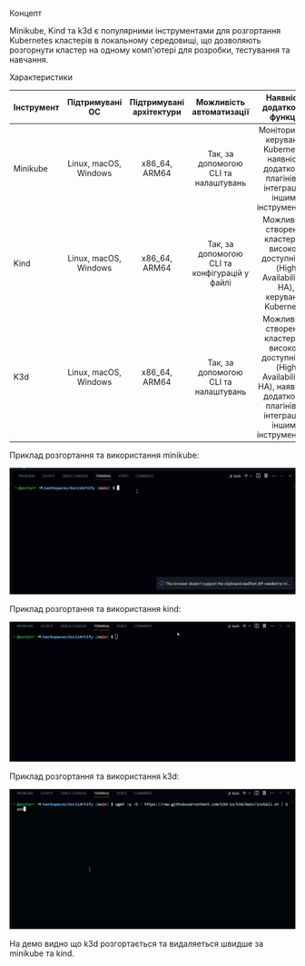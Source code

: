 Концепт 

Minikube, Kind та k3d є популярними інструментами для розгортання Kubernetes кластерів в локальному середовищі, що дозволяють розгорнути кластер на одному комп'ютері для розробки, тестування та навчання.

Характеристики

| Інструмент | Підтримувані ОС | Підтримувані архітектури | Можливість автоматизації | Наявність додаткових функцій |
|------------|:--------------:|:------------------------:|:------------------------:|:---------------------------:|
| Minikube   | Linux, macOS, Windows | x86_64, ARM64 | Так, за допомогою CLI та налаштувань | Моніторинг та керування Kubernetes, наявність додаткових плагінів та інтеграція з іншими інструментами |
| Kind       | Linux, macOS, Windows | x86_64, ARM64 | Так, за допомогою CLI та конфігурацій у файлі | Можливість створення кластерів з високою доступністю (High Availability - HA), керування Kubernetes |
| K3d        | Linux, macOS, Windows | x86_64, ARM64 | Так, за допомогою CLI та налаштувань | Можливість створення кластерів з високою доступністю (High Availability - HA), наявність додаткових плагінів та інтеграція з іншими інструментами |

Приклад розгортання та використання minikube:

![Image](/doc/data/minikube.gif)

Приклад розгортання та використання kind:

![Image](/doc/data/kind.gif)

Приклад розгортання та використання k3d:

![Image](/doc/data/k3d.gif)

На демо видно що k3d розгортається та видаляеться швидше за minikube та kind.